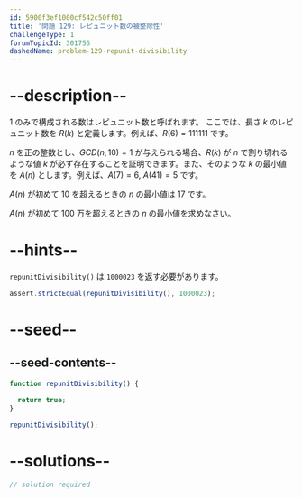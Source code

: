 ```yaml
---
id: 5900f3ef1000cf542c50ff01
title: '問題 129: レピュニット数の被整除性'
challengeType: 1
forumTopicId: 301756
dashedName: problem-129-repunit-divisibility
---
```


# --description--

1 のみで構成される数はレピュニット数と呼ばれます。 ここでは、長さ $k$ のレピュニット数を $R(k)$ と定義します。例えば、$R(6) = 111111$ です。

$n$ を正の整数とし、$GCD(n, 10) = 1$ が与えられる場合、$R(k)$ が $n$ で割り切れるような値 $k$ が必ず存在することを証明できます。また、そのような $k$ の最小値を $A(n)$ とします。例えば、$A(7) = 6$, $A(41) = 5$ です。

$A(n)$ が初めて 10 を超えるときの $n$ の最小値は 17 です。

$A(n)$ が初めて 100 万を超えるときの $n$ の最小値を求めなさい。

# --hints--

`repunitDivisibility()` は `1000023` を返す必要があります。

```js
assert.strictEqual(repunitDivisibility(), 1000023);
```

# --seed--

## --seed-contents--

```js
function repunitDivisibility() {

  return true;
}

repunitDivisibility();
```

# --solutions--

```js
// solution required
```
